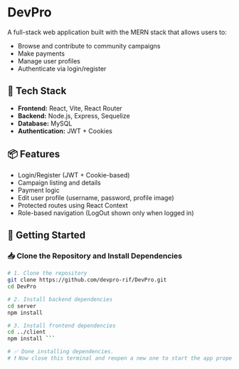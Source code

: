 # DevPro

A full-stack web application built with the MERN stack that allows users to:

- Browse and contribute to community campaigns  
- Make payments  
- Manage user profiles  
- Authenticate via login/register  

## 🔧 Tech Stack

- **Frontend:** React, Vite, React Router  
- **Backend:** Node.js, Express, Sequelize  
- **Database:** MySQL  
- **Authentication:** JWT + Cookies  

## 📦 Features

- Login/Register (JWT + Cookie-based)  
- Campaign listing and details  
- Payment logic  
- Edit user profile (username, password, profile image)  
- Protected routes using React Context  
- Role-based navigation (LogOut shown only when logged in)  

## 🚀 Getting Started

### 📥 Clone the Repository and Install Dependencies

```bash
# 1. Clone the repository
git clone https://github.com/devpro-rif/DevPro.git
cd DevPro

# 2. Install backend dependencies
cd server
npm install

# 3. Install frontend dependencies
cd ../client
npm install ```

# ✅ Done installing dependencies.
# ❗ Now close this terminal and reopen a new one to start the app properly.
